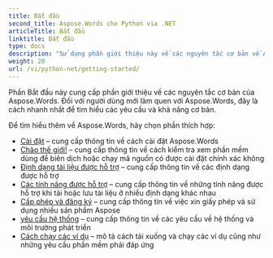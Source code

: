 ```yaml
---
title: Bắt đầu
second_title: Aspose.Words cho Python via .NET
articleTitle: Bắt đầu
linktitle: Bắt đầu
type: docs
description: "Sử dụng phần giới thiệu này về các nguyên tắc cơ bản về Aspose.Words cho Python via .NET để bắt đầu nhận ra giá trị của Aspose.Words đối với doanh nghiệp của bạn."
weight: 20
url: /vi/python-net/getting-started/
---
```


Phần Bắt đầu này cung cấp phần giới thiệu về các nguyên tắc cơ bản của Aspose.Words. Đối với người dùng mới làm quen với Aspose.Words, đây là cách nhanh nhất để tìm hiểu các yêu cầu và khả năng cơ bản.

Để tìm hiểu thêm về Aspose.Words, hãy chọn phần thích hợp:

- [Cài đặt](/words/vi/python-net/installation/) – cung cấp thông tin về cách cài đặt Aspose.Words
- [Chào thế giới!](/words/vi/python-net/hello-world/) – cung cấp thông tin về cách kiểm tra xem phần mềm dùng để biên dịch hoặc chạy mã nguồn có được cài đặt chính xác không
- [Định dạng tài liệu được hỗ trợ](/words/vi/python-net/supported-document-formats/) – cung cấp thông tin về các định dạng được hỗ trợ
- [Các tính năng được hỗ trợ](/words/vi/python-net/features/) – cung cấp thông tin về những tính năng được hỗ trợ khi tải hoặc lưu tài liệu ở nhiều định dạng khác nhau
- [Cấp phép và đăng ký](/words/vi/python-net/licensing/) – cung cấp thông tin về việc xin giấy phép và sử dụng nhiều sản phẩm Aspose
- [yêu cầu hệ thống](/words/vi/python-net/system-requirements/) – cung cấp thông tin về các yêu cầu về hệ thống và môi trường phát triển
- [Cách chạy các ví dụ](/words/vi/python-net/how-to-run-the-examples/) – mô tả cách tải xuống và chạy các ví dụ cũng như những yêu cầu phần mềm phải đáp ứng

